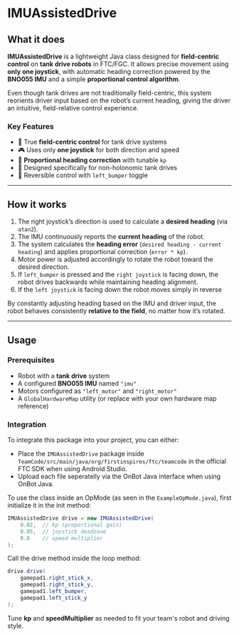 # IMUAssistedDrive

## What it does

**IMUAssistedDrive** is a lightweight Java class designed for **field-centric control** on **tank drive robots** in FTC/FGC. It allows precise movement using **only one joystick**, with automatic heading correction powered by the **BNO055 IMU** and a simple **proportional control algorithm**.

Even though tank drives are not traditionally field-centric, this system reorients driver input based on the robot’s current heading, giving the driver an intuitive, field-relative control experience.

### Key Features
- 🧭 True **field-centric control** for tank drive systems  
- 🎮 Uses only **one joystick** for both direction and speed  
- 📐 **Proportional heading correction** with tunable `kp`  
- 🛞 Designed specifically for non-holonomic tank drives  
- 🔁 Reversible control with `left_bumper` toggle

---

## How it works

1. The right joystick’s direction is used to calculate a **desired heading** (via `atan2`).
2. The IMU continuously reports the **current heading** of the robot.
3. The system calculates the **heading error** (`desired heading - current heading`) and applies proportional correction (`error * kp`).
4. Motor power is adjusted accordingly to rotate the robot toward the desired direction.
5. If `left_bumper` is pressed and the `right joystick` is facing down, the robot drives backwards while maintaining heading alignment.
6. If the `left joystick` is facing down the robot moves simply in reverse

By constantly adjusting heading based on the IMU and driver input, the robot behaves consistently **relative to the field**, no matter how it’s rotated.

---

## Usage

### Prerequisites
- Robot with a **tank drive** system
- A configured **BNO055 IMU** named `"imu"`
- Motors configured as `"left_motor"` and `"right_motor"`
- A `GlobalHardwareMap` utility (or replace with your own hardware map reference)

### Integration

To integrate this package into your project, you can either:
- Place the `IMUAssistedDrive` package inside `TeamCode/src/main/java/org/firstinspires/ftc/teamcode` in the official FTC SDK when using Android Studio.
- Upload each file seperatelly via the OnBot Java interface when using OnBot Java.

To use the class inside an OpMode (as seen in the `ExampleOpMode.java`), first initialize it in the init method:
```java
IMUAssistedDrive drive = new IMUAssistedDrive(
    0.02,  // kp (proportional gain)
    0.05,  // joystick deadzone
    0.8    // speed multiplier
);

```

Call the drive method inside the loop method:
```java
drive.drive(
    gamepad1.right_stick_x,
    gamepad1.right_stick_y,
    gamepad1.left_bumper,
    gamepad1.left_stick_y
); 

```
Tune **kp** and **speedMultiplier** as needed to fit your team's robot and driving style.

